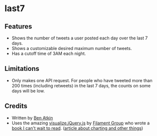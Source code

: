 # last7

## Features

* Shows the number of tweets a user posted each day over the last 7 days.
* Shows a customizable desired maximum number of tweets.
* Has a cutoff time of 3AM each night.

## Limitations

* Only makes one API request. For people who have tweeted more than 200 times (including retweets) in the last 7 days, the counts on some days will be low.

## Credits

* Written by [Ben Atkin](http://benatkin.com/)
* Uses the amazing [visualize.jQuery.js](http://code.google.com/p/dwpe/source/browse/trunk/charting/js/visualize.jQuery.js) by [Filament Group](http://www.filamentgroup.com/) who wrote a [book I can't wait to read](http://www.filamentgroup.com/lab/announcing_our_book_designing_with_progressive_enhancement/). ([article about charting and other things](http://www.filamentgroup.com/lab/update_to_jquery_visualize_accessible_charts_with_html5_from_designing_with/))
